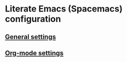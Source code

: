 # Literate Emacs (Spacemacs) configuration
## [General settings](/general-config)
## [Org-mode settings](/org-config)
